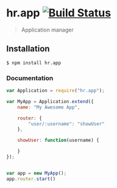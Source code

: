 hr.app [![Build Status](https://travis-ci.org/HappyRhino/hr.app.png?branch=master)](https://travis-ci.org/HappyRhino/hr.app)
=============================

> Application manager

## Installation

```
$ npm install hr.app
```

### Documentation

```js
var Application = require("hr.app");

var MyApp = Application.extend({
    name: "My Awesome App",

    router: {
        "user/:username": "showUser"
    },

    showUser: function(username) {

    }
});


var app = new MyApp();
app.router.start()
```

